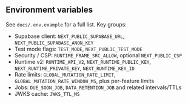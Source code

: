 ## Environment variables

See `docs/.env.example` for a full list. Key groups:

- Supabase client: `NEXT_PUBLIC_SUPABASE_URL`, `NEXT_PUBLIC_SUPABASE_ANON_KEY`
- Test mode flags: `TEST_MODE`, `NEXT_PUBLIC_TEST_MODE`
- Security / CSP: `RUNTIME_FRAME_SRC_ALLOW`, optional `NEXT_PUBLIC_CSP`
- Runtime v2: `RUNTIME_API_V2`, `NEXT_RUNTIME_PUBLIC_KEY`, `NEXT_RUNTIME_PRIVATE_KEY`, `NEXT_RUNTIME_KEY_ID`
- Rate limits: `GLOBAL_MUTATION_RATE_LIMIT`, `GLOBAL_MUTATION_RATE_WINDOW_MS`, plus per-feature limits
- Jobs: `DUE_SOON_JOB`, `DATA_RETENTION_JOB` and related intervals/TTLs
- JWKS cache: `JWKS_TTL_MS`


